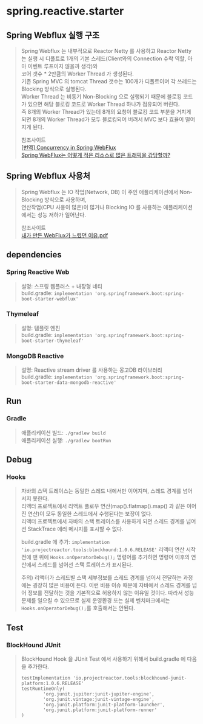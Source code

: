 # spring.reactive.starter

## Spring Webflux 실행 구조
> Spring Webflux 는 내부적으로 Reactor Netty 를 사용하고 Reactor Netty 는 실행 시 디폴트로 
> 1개의 기본 스레드(Client와의 Connection 수락 역할, 아마 이벤트 루프이지 않을까 생각)와     
> 코어 갯수 * 2만큼의 Worker Thread 가 생성된다.    
> 기존 Spring MVC 의 tomcat Thread 갯수는 100개가 디폴트이며 각 쓰레드는 Blocking 방식으로 실행된다.  
> Worker Thread 는 비동기 Non-Blocking 으로 실행되기 때문에 블로킹 코드가 있으면 해당 블로킹 코드로 Worker Thread 하나가 점유되어 버린다.  
> 즉 8개의 Worker Thread가 있는데 8개의 요청이 블로킹 코드 부분을 거치게 되면 8개의 Worker Thread가 모두 블로킹되어 버려서 MVC 보다 효율이 떨어지게 된다.    
> 
> 참조사이트   
> [[번역] Concurrency in Spring WebFlux](https://timewizhan.tistory.com/entry/%EB%B2%88%EC%97%AD-Concurrency-in-Spring-WebFlux)  
> [Spring WebFlux는 어떻게 적은 리소스로 많은 트래픽을 감당할까?](https://devahea.github.io/2019/04/21/Spring-WebFlux%EB%8A%94-%EC%96%B4%EB%96%BB%EA%B2%8C-%EC%A0%81%EC%9D%80-%EB%A6%AC%EC%86%8C%EC%8A%A4%EB%A1%9C-%EB%A7%8E%EC%9D%80-%ED%8A%B8%EB%9E%98%ED%94%BD%EC%9D%84-%EA%B0%90%EB%8B%B9%ED%95%A0%EA%B9%8C/)  

## Spring Webflux 사용처
> Spring Webflux 는 IO 작업(Network, DB) 이 주인 애플리케이션에서 Non-Blocking 방식으로 사용하며,   
> 연산작업(CPU 사용이 많은)이 많거나 Blocking IO 를 사용하는 애플리케이션에서는 성능 저하가 일어난다.  
> 
> 참조사이트   
> [내가 만든 WebFlux가 느렸던 이유.pdf](https://rlxuc0ppd.toastcdn.net/presentation/%5BNHN%20FORWARD%202020%5D%EB%82%B4%EA%B0%80%20%EB%A7%8C%EB%93%A0%20WebFlux%EA%B0%80%20%EB%8A%90%EB%A0%B8%EB%8D%98%20%EC%9D%B4%EC%9C%A0.pdf)

## dependencies
### Spring Reactive Web
> 설명: 스프링 웹플러스 + 내장형 네티  
> build.gradle: `implementation 'org.springframework.boot:spring-boot-starter-webflux'`

### Thymeleaf
> 설명: 템플릿 엔진  
> build.gradle: `implementation 'org.springframework.boot:spring-boot-starter-thymeleaf'`

### MongoDB Reactive
> 설명: Reactive stream driver 를 사용하는 몽고DB 라이브러리  
> build.gradle: `implementation 'org.springframework.boot:spring-boot-starter-data-mongodb-reactive'`  

## Run
### Gradle 
> 애플리케이션 빌드: `./gradlew build`  
> 애플리케이션 실행: `./gradlew bootRun`  

## Debug
### Hooks
> 자바의 스택 트레이스는 동일한 스레드 내에서만 이어지며, 스레드 경계를 넘어서지 못한다.  
> 리액터 프로젝트에서 리액트 플로우 연산(map().flatmap().map() 과 같은 이어진 연산)이 모두 동일한 스레드에서 수행된다는 보장이 없다.  
> 리액터 프로젝트에서 자바의 스택 트레이스를 사용하게 되면 스레드 경계를 넘어선 StackTrace 에러 메시지를 표시할 수 없다.  
> 
> build.gradle 에 추가: `implementation 'io.projectreactor.tools:blockhound:1.0.6.RELEASE'`
> 리액터 연산 시작 전에 맨 위에 `Hooks.onOperatorDebug();` 명령어를 추가하면 명령어 이후의 연산에서 스레드를 넘어선 스택 트레이스가 표시된다.  
> 
> 주의) 리액터가 스레드별 스택 세부정보를 스레드 경계를 넘어서 전달하는 과정에는 굉장히 많은 비용이 든다. 이런 비용 이슈 때문에 자바에서 스레드 경계를 넘어 정보를
> 전달하는 것을 기본적으로 허용하지 않는 이유일 것이다. 따라서 성능 문제를 일으킬 수 있으므로 실제 운영환경 또는 실제 벤치마크에서는 `Hooks.onOperatorDebug();`를 
> 호출해서는 안된다.
>

## Test
### BlockHound JUnit
> BlockHound Hook 을 JUnit Test 에서 사용하기 위해서 build.gradle 에 다음을 추가한다.
> ```
> testImplementation 'io.projectreactor.tools:blockhound-junit-platform:1.0.6.RELEASE'
> testRuntimeOnly(
>         'org.junit.jupiter:junit-jupiter-engine',
>         'org.junit.vintage:junit-vintage-engine',
>         'org.junit.platform:junit-platform-launcher',
>         'org.junit.platform:junit-platform-runner'
> )
> ```


